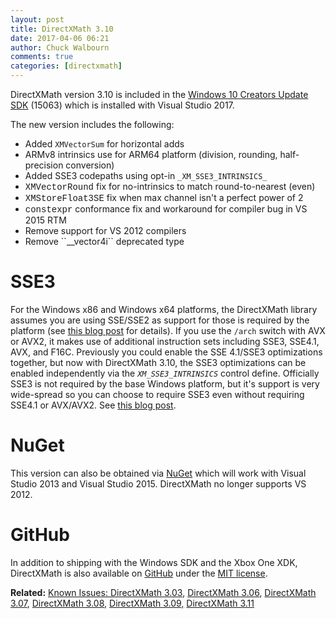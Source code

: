 ```yaml
---
layout: post
title: DirectXMath 3.10
date: 2017-04-06 06:21
author: Chuck Walbourn
comments: true
categories: [directxmath]
---
```

DirectXMath version 3.10 is included in the <a href="https://walbourn.github.io/windows-10-creators-update-sdk/">Windows 10 Creators Update SDK</a> (15063) which is installed with Visual Studio 2017.
<!--more-->

The new version includes the following:

<ul>
 	<li>Added <code>XMVectorSum</code> for horizontal adds</li>
 	<li>ARMv8 intrinsics use for ARM64 platform (division, rounding, half-precision conversion)</li>
 	<li>Added SSE3 codepaths using opt-in <code>_XM_SSE3_INTRINSICS_</code></li>
 	<li><span style="font-family: Courier New">XMVectorRound</span> fix for no-intrinsics to match round-to-nearest (even)</li>
 	<li><span style="font-family: Courier New">XMStoreFloat3SE</span> fix when max channel isn't a perfect power of 2</li>
 	<li><span style="font-family: Courier New">constexpr</span> conformance fix and workaround for compiler bug in VS 2015 RTM</li>
 	<li>Remove support for VS 2012 compilers</li>
 	<li>Remove ``__vector4i`` deprecated type</li>
</ul>

<h1>SSE3</h1>

For the Windows x86 and Windows x64 platforms, the DirectXMath library assumes you are using SSE/SSE2 as support for those is required by the platform (see <a href="https://walbourn.github.io/directxmath-sse-sse2-and-arm-neon/">this blog post</a> for details). If you use the <code>/arch</code> switch with AVX or AVX2, it makes use of additional instruction sets including SSE3, SSE4.1, AVX, and F16C. Previously you could enable the SSE 4.1/SSE3 optimizations together, but now with DirectXMath 3.10, the SSE3 optimizations can be enabled independently via the <code>_XM_SSE3_INTRINSICS_</code> control define. Officially SSE3 is not required by the base Windows platform, but it's support is very wide-spread so you can choose to require SSE3 even without requiring SSE4.1 or AVX/AVX2. See <a href="https://walbourn.github.io/directxmath-sse3-and-ssse3/">this blog post</a>.

<h1>NuGet</h1>

This version can also be obtained via <a href="https://www.nuget.org/packages/directxmath/3.1.0">NuGet</a> which will work with Visual Studio 2013 and Visual Studio 2015. DirectXMath no longer supports VS 2012.

<h1>GitHub</h1>

In addition to shipping with the Windows SDK and the Xbox One XDK, DirectXMath is also available on <a href="https://github.com/Microsoft/DirectXMath">GitHub</a> under the <a href="https://opensource.org/licenses/MIT">MIT license</a>.

<b>Related:</b> <a href="https://walbourn.github.io/known-issues-directxmath-3-03/"><span>Known Issues: DirectXMath 3.03</span></a>, <a href="https://walbourn.github.io/directxmath-3-06/"><span>DirectXMath 3.06</span></a>, <a href="https://walbourn.github.io/directxmath-3-07/">DirectXMath 3.07</a>, <a href="https://walbourn.github.io/directxmath-3-08/">DirectXMath 3.08</a>, <a href="https://walbourn.github.io/directxmath-3-09/">DirectXMath 3.09,</a> <a href="https://walbourn.github.io/directxmath-3-11/">DirectXMath 3.11</a>
